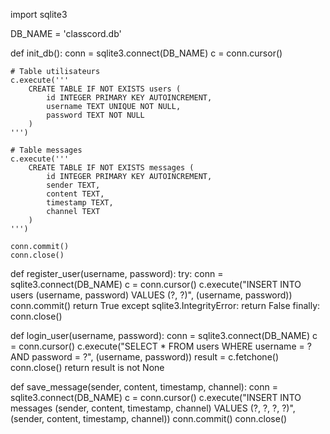 import sqlite3

DB_NAME = 'classcord.db'

def init_db():
    conn = sqlite3.connect(DB_NAME)
    c = conn.cursor()

    # Table utilisateurs
    c.execute('''
        CREATE TABLE IF NOT EXISTS users (
            id INTEGER PRIMARY KEY AUTOINCREMENT,
            username TEXT UNIQUE NOT NULL,
            password TEXT NOT NULL
        )
    ''')

    # Table messages
    c.execute('''
        CREATE TABLE IF NOT EXISTS messages (
            id INTEGER PRIMARY KEY AUTOINCREMENT,
            sender TEXT,
            content TEXT,
            timestamp TEXT,
            channel TEXT
        )
    ''')

    conn.commit()
    conn.close()

def register_user(username, password):
    try:
        conn = sqlite3.connect(DB_NAME)
        c = conn.cursor()
        c.execute("INSERT INTO users (username, password) VALUES (?, ?)", (username, password))
        conn.commit()
        return True
    except sqlite3.IntegrityError:
        return False
    finally:
        conn.close()

def login_user(username, password):
    conn = sqlite3.connect(DB_NAME)
    c = conn.cursor()
    c.execute("SELECT * FROM users WHERE username = ? AND password = ?", (username, password))
    result = c.fetchone()
    conn.close()
    return result is not None

def save_message(sender, content, timestamp, channel):
    conn = sqlite3.connect(DB_NAME)
    c = conn.cursor()
    c.execute("INSERT INTO messages (sender, content, timestamp, channel) VALUES (?, ?, ?, ?)",
              (sender, content, timestamp, channel))
    conn.commit()
    conn.close()

